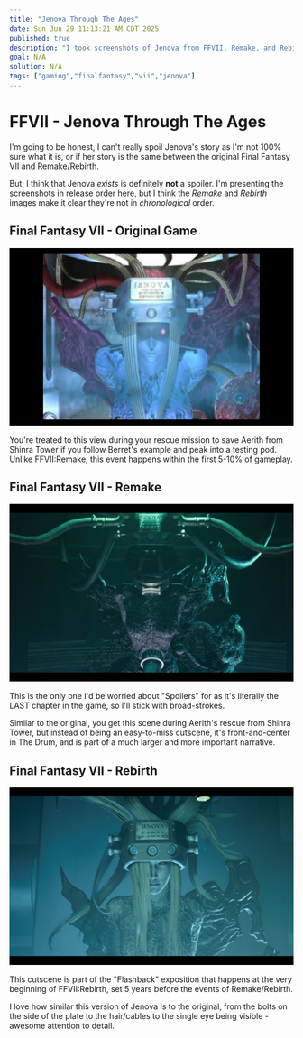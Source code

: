```yaml
---
title: "Jenova Through The Ages"
date: Sun Jun 29 11:13:21 AM CDT 2025
published: true
description: "I took screenshots of Jenova from FFVII, Remake, and Rebirth"
goal: N/A
solution: N/A
tags: ["gaming","finalfantasy","vii","jenova"]
---
```

# FFVII - Jenova Through The Ages

I'm going to be honest, I can't really spoil Jenova's story as I'm not 100% sure what it is, or if her story is the same between the original Final Fantasy VII and Remake/Rebirth.

But, I think that Jenova _exists_ is definitely **not** a spoiler. I'm presenting the screenshots in release order here, but I think the *Remake* and *Rebirth* images make it clear they're not in _chronological_ order.

## Final Fantasy VII - Original Game

![Jenova from OG](./images/thumbnail/jenova_og.png "med")

You're treated to this view during your rescue mission to save Aerith from Shinra Tower if you follow Berret's example and peak into a testing pod. Unlike FFVII:Remake, this event happens within the first 5-10% of gameplay.

## Final Fantasy VII - Remake

![Jenova from Remake](./images/thumbnail/jenova_remake.png "med")

This is the only one I'd be worried about "Spoilers" for as it's literally the LAST chapter in the game, so I'll stick with broad-strokes.

Similar to the original, you get this scene during Aerith's rescue from Shinra Tower, but instead of being an easy-to-miss cutscene, it's front-and-center in The Drum, and is part of a much larger and more important narrative.

## Final Fantasy VII - Rebirth

![Jenova from Rebirth](./images/thumbnail/jenova_rebirth.png "med")

This cutscene is part of the "Flashback" exposition that happens at the very beginning of FFVII:Rebirth, set 5 years before the events of Remake/Rebirth.

I love how similar this version of Jenova is to the original, from the bolts on the side of the plate to the hair/cables to the single eye being visible - awesome attention to detail.
